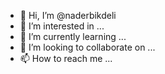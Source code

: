 - 👋 Hi, I’m @naderbikdeli
- 👀 I’m interested in ...
- 🌱 I’m currently learning ...
- 💞️ I’m looking to collaborate on ...
- 📫 How to reach me ...

<!---
naderbikdeli/naderbikdeli is a ✨ special ✨ repository because its `README.md` (this file) appears on your GitHub profile.
You can click the Preview link to take a look at your changes.
--->

